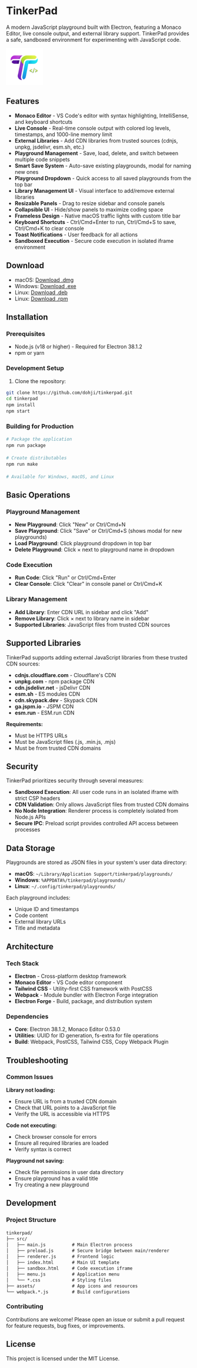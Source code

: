 # TinkerPad

A modern JavaScript playground built with Electron, featuring a Monaco Editor, live console output, and external library support. TinkerPad provides a safe, sandboxed environment for experimenting with JavaScript code.

<img src="assets/icon-png.png" alt="TinkerPad Screenshot" width="100" />

## Features

- **Monaco Editor** - VS Code's editor with syntax highlighting, IntelliSense, and keyboard shortcuts
- **Live Console** - Real-time console output with colored log levels, timestamps, and 1000-line memory limit
- **External Libraries** - Add CDN libraries from trusted sources (cdnjs, unpkg, jsdelivr, esm.sh, etc.)
- **Playground Management** - Save, load, delete, and switch between multiple code snippets
- **Smart Save System** - Auto-save existing playgrounds, modal for naming new ones
- **Playground Dropdown** - Quick access to all saved playgrounds from the top bar
- **Library Management UI** - Visual interface to add/remove external libraries
- **Resizable Panels** - Drag to resize sidebar and console panels
- **Collapsible UI** - Hide/show panels to maximize coding space
- **Frameless Design** - Native macOS traffic lights with custom title bar
- **Keyboard Shortcuts** - Ctrl/Cmd+Enter to run, Ctrl/Cmd+S to save, Ctrl/Cmd+K to clear console
- **Toast Notifications** - User feedback for all actions
- **Sandboxed Execution** - Secure code execution in isolated iframe environment

## Download
- macOS: [Download .dmg](https://github.com/dohji/tinkerpad/releases/download/v1.1.0/TinkerPad-macOS-1.1.0.dmg)
- Windows: [Download .exe](https://github.com/dohji/tinkerpad/releases/download/v1.1.0/TinkerPad-windows-1.1.0.exe)
- Linux: [Download .deb](https://github.com/dohji/tinkerpad/releases/download/v1.1.0/TinkerPad-linux-1.1.0.deb)
- Linux: [Download .rpm](https://github.com/dohji/tinkerpad/releases/download/v1.1.0/TinkerPad-linux-1.1.0.rpm)

## Installation

### Prerequisites

- Node.js (v18 or higher) - Required for Electron 38.1.2
- npm or yarn

### Development Setup

1. Clone the repository:
```bash
git clone https://github.com/dohji/tinkerpad.git
cd tinkerpad
npm install
npm start
```

### Building for Production

```bash
# Package the application
npm run package

# Create distributables
npm run make

# Available for Windows, macOS, and Linux
```

## Basic Operations

### Playground Management
- **New Playground**: Click "New" or Ctrl/Cmd+N
- **Save Playground**: Click "Save" or Ctrl/Cmd+S (shows modal for new playgrounds)
- **Load Playground**: Click playground dropdown in top bar
- **Delete Playground**: Click × next to playground name in dropdown

### Code Execution
- **Run Code**: Click "Run" or Ctrl/Cmd+Enter
- **Clear Console**: Click "Clear" in console panel or Ctrl/Cmd+K

### Library Management
- **Add Library**: Enter CDN URL in sidebar and click "Add"
- **Remove Library**: Click × next to library name in sidebar
- **Supported Libraries**: JavaScript files from trusted CDN sources

## Supported Libraries

TinkerPad supports adding external JavaScript libraries from these trusted CDN sources:

- **cdnjs.cloudflare.com** - Cloudflare's CDN
- **unpkg.com** - npm package CDN
- **cdn.jsdelivr.net** - jsDelivr CDN
- **esm.sh** - ES modules CDN
- **cdn.skypack.dev** - Skypack CDN
- **ga.jspm.io** - JSPM CDN
- **esm.run** - ESM.run CDN

**Requirements:**
- Must be HTTPS URLs
- Must be JavaScript files (.js, .min.js, .mjs)
- Must be from trusted CDN domains

## Security

TinkerPad prioritizes security through several measures:

- **Sandboxed Execution**: All user code runs in an isolated iframe with strict CSP headers
- **CDN Validation**: Only allows JavaScript files from trusted CDN domains
- **No Node Integration**: Renderer process is completely isolated from Node.js APIs
- **Secure IPC**: Preload script provides controlled API access between processes

## Data Storage

Playgrounds are stored as JSON files in your system's user data directory:
- **macOS**: `~/Library/Application Support/tinkerpad/playgrounds/`
- **Windows**: `%APPDATA%/tinkerpad/playgrounds/`
- **Linux**: `~/.config/tinkerpad/playgrounds/`

Each playground includes:
- Unique ID and timestamps
- Code content
- External library URLs
- Title and metadata

## Architecture

### Tech Stack
- **Electron** - Cross-platform desktop framework
- **Monaco Editor** - VS Code editor component
- **Tailwind CSS** - Utility-first CSS framework with PostCSS
- **Webpack** - Module bundler with Electron Forge integration
- **Electron Forge** - Build, package, and distribution system

### Dependencies
- **Core**: Electron 38.1.2, Monaco Editor 0.53.0
- **Utilities**: UUID for ID generation, fs-extra for file operations
- **Build**: Webpack, PostCSS, Tailwind CSS, Copy Webpack Plugin

## Troubleshooting

### Common Issues

**Library not loading:**
- Ensure URL is from a trusted CDN domain
- Check that URL points to a JavaScript file
- Verify the URL is accessible via HTTPS

**Code not executing:**
- Check browser console for errors
- Ensure all required libraries are loaded
- Verify syntax is correct

**Playground not saving:**
- Check file permissions in user data directory
- Ensure playground has a valid title
- Try creating a new playground

## Development

### Project Structure
```
tinkerpad/
├── src/
│   ├── main.js          # Main Electron process
│   ├── preload.js       # Secure bridge between main/renderer
│   ├── renderer.js      # Frontend logic
│   ├── index.html       # Main UI template
│   ├── sandbox.html     # Code execution iframe
│   ├── menu.js          # Application menu
│   └── *.css            # Styling files
├── assets/              # App icons and resources
└── webpack.*.js         # Build configurations
```

### Contributing
Contributions are welcome! Please open an issue or submit a pull request for feature requests, bug fixes, or improvements.

## License
This project is licensed under the MIT License.